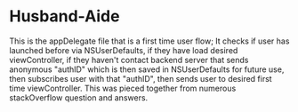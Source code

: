 # Husband-Aide

This is the appDelegate file that is a first time user flow; It checks if user has launched before via NSUserDefaults, if they have load desired viewController, if they haven't contact backend server that sends anonymous "authID" which is then saved in NSUserDefaults for future use, then subscribes user with that "authID", then sends user to desired first time viewController.  This was pieced together from numerous stackOverflow question and answers.
